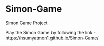 # Simon-Game
Simon Game Project


Play the Simon Game by following the link - https://hsumyatmon1.github.io/Simon-Game/
